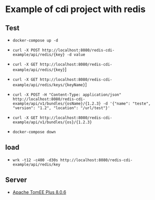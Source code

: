 # Example of cdi project with redis

## Test

- `docker-compose up -d`
- `curl -X POST http://localhost:8080/redis-cdi-example/api/redis/{key} -d value`
- `curl -X GET http://localhost:8080/redis-cdi-example/api/redis/{key}`]
- `curl -X GET http://localhost:8080/redis-cdi-example/api/redis/keys/{keyName}`]

- `curl -X POST -H "Content-Type: application/json" http://localhost:8080/redis-cdi-example/api/v1/bundles/{osName}/{1.2.3} -d '{"name": "teste", "version": "1.2", "location": "/url/test"}'`
- `curl -X GET http://localhost:8080/redis-cdi-example/api/v1/bundles/{os}/{1.2.3}`
- `docker-compose down`

## load
- `wrk -t12 -c400 -d30s http://localhost:8080/redis-cdi-example/api/redis/key`


## Server 
- [Apache TomEE Plus 8.0.6](https://www.apache.org/dyn/closer.cgi/tomee/tomee-8.0.6/apache-tomee-8.0.6-plus.tar.gz)